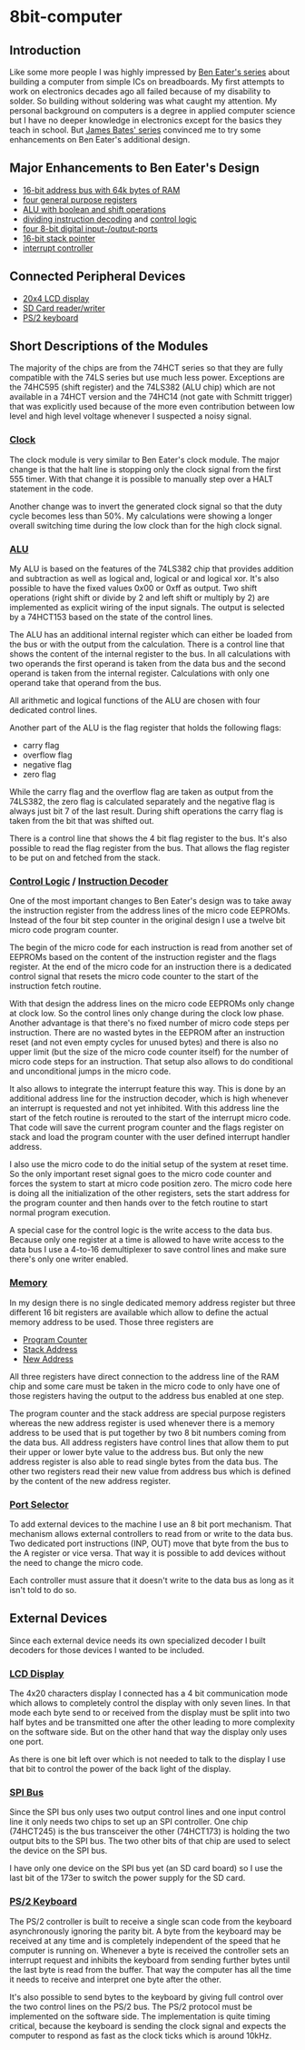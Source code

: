 # 8bit-computer
## Introduction
Like some more people I was highly impressed by [Ben Eater's series](https://www.youtube.com/playlist?list=PLowKtXNTBypGqImE405J2565dvjafglHU) about building a computer from simple ICs on breadboards. My first attempts to work on electronics decades ago all failed because of my disability to solder. So building without soldering was what caught my attention.
My personal background on computers is a degree in applied computer science but I have no deeper knowledge in electronics except for the basics they teach in school. But [James Bates' series](https://www.youtube.com/playlist?list=PL_i7PfWMNYobSPpg1_voiDe6qBcjvuVui) convinced me to try some enhancements on Ben Eater's additional design.

## Major Enhancements to Ben Eater's Design
* [16-bit address bus with 64k bytes of RAM](Schematics/memory.pdf)
* [four general purpose registers](Schematics/Register.pdf)
* [ALU with boolean and shift operations](Schematics/ALU.pdf)
* [dividing instruction decoding](Schematics/InstructionDecoder.pdf) and [control logic](Schematics/ControlLogic.pdf)
* [four 8-bit digital input-/output-ports](Schematics/PortSelector.pdf)
* [16-bit stack pointer](Schematics/StackAddress.pdf)
* [interrupt controller](Schematics/InstructionDecoder.pdf)

## Connected Peripheral Devices
* [20x4 LCD display](Schematics/LCD.pdf) 
* [SD Card reader/writer](Schematics/SDCard.pdf)
* [PS/2 keyboard](Schematics/PS2Controler.pdf)

## Short Descriptions of the Modules
The majority of the chips are from the 74HCT series so that they are fully compatible with the 74LS series but use much less power. Exceptions are the 74HC595 (shift register) and the 74LS382 (ALU chip) which are not available in a 74HCT version and the 74HC14 (not gate with Schmitt trigger) that was explicitly used because of the more even contribution between low level and high level voltage whenever I suspected a noisy signal.

### [Clock](Schematics/Clock.pdf)
The clock module is very similar to Ben Eater's clock module. The major change is that the halt line is stopping only the clock signal from the first 555 timer. With that change it is possible to manually step over a HALT statement in the code.

Another change was to invert the generated clock signal so that the duty cycle becomes less than 50%. My calculations were showing a longer overall switching time during the low clock than for the high clock signal.

### [ALU](Schematics/ALU.pdf)
My ALU is based on the features of the 74LS382 chip that provides addition and subtraction as well as logical and, logical or and logical xor. It's also possible to have the fixed values 0x00 or 0xff as output. Two shift operations (right shift or divide by 2 and left shift or multiply by 2) are implemented as explicit wiring of the input signals. The output is selected by a 74HCT153 based on the state of the control lines.

The ALU has an additional internal register which can either be loaded from the bus or with the output from the calculation. There is a control line that shows the content of the internal register to the bus. In all calculations with two operands the first operand is taken from the data bus and the second operand is taken from the internal register. Calculations with only one operand take that operand from the bus.

All arithmetic and logical functions of the ALU are chosen with four dedicated control lines.   

Another part of the ALU is the flag register that holds the following flags:
* carry flag
* overflow flag
* negative flag
* zero flag

While the carry flag and the overflow flag are taken as output from the 74LS382, the zero flag is calculated separately and the negative flag is always just bit 7 of the last result. During shift operations the carry flag is taken from the bit that was shifted out.

There is a control line that shows the 4 bit flag register to the bus. It's also possible to read the flag register from the bus. That allows the flag register to be put on and fetched from the stack.

### [Control Logic](Schematics/ControlLogic.pdf) / [Instruction Decoder](Schematics/InstructionDecoder.pdf)
One of the most important changes to Ben Eater's design was to take away the instruction register from the address lines of the micro code EEPROMs. Instead of the four bit step counter in the original design I use a twelve bit micro code program counter.

The begin of the micro code for each instruction is read from another set of EEPROMs based on the content of the instruction register and the flags register. At the end of the micro code for an instruction there is a dedicated control signal that resets the micro code counter to the start of the instruction fetch routine.

With that design the address lines on the micro code EEPROMs only change at clock low. So the control lines only change during the clock low phase. Another advantage is that there's no fixed number of micro code steps per instruction. There are no wasted bytes in the EEPROM after an instruction reset (and not even empty cycles for unused bytes) and there is also no upper limit (but the size of the micro code counter itself) for the number of micro code steps for an instruction. That setup also allows to do conditional and unconditional jumps in the micro code.

It also allows to integrate the interrupt feature this way. This is done by an additional address line for the instruction decoder, which is high whenever an interrupt is requested and not yet inhibited. With this address line the start of the fetch routine is rerouted to the start of the interrupt micro code. That code will save the current program counter and the flags register on stack and load the program counter with the user defined interrupt handler address. 

I also use the micro code to do the initial setup of the system at reset time. So the only important reset signal goes to the micro code counter and forces the system to start at micro code position zero. The micro code here is doing all the initialization of the other registers, sets the start address for the program counter and then hands over to the fetch routine to start normal program execution.

A special case for the control logic is the write access to the data bus. Because only one register at a time is allowed to have write access to the data bus I use a 4-to-16 demultiplexer to save control lines and make sure there's only one writer enabled. 

### [Memory](Schematics/memory.pdf)
In my design there is no single dedicated memory address register but three different 16 bit registers are available which allow to define the actual memory address to be used. Those three registers are
* [Program Counter](Schematics/ProgramCounter.pdf)
* [Stack Address](Schematics/StackAddress.pdf)
* [New Address](Schematics/NewAddress.pdf)

All three registers have direct connection to the address line of the RAM chip and some care must be taken in the micro code to only have one of those registers having the output to the address bus enabled at one step.

The program counter and the stack address are special purpose registers whereas the new address register is used whenever there is a memory address to be used that is put together by two 8 bit numbers coming from the data bus. All address registers have control lines that allow them to put their upper or lower byte value to the address bus. But only the new address register is also able to read single bytes from the data bus. The other two registers read their new value from address bus which is defined by the content of the new address register.

### [Port Selector](Schematics/PortSelector.pdf)
To add external devices to the machine I use an 8 bit port mechanism. That mechanism allows external controllers to read from or write to the data bus. Two dedicated port instructions (INP, OUT) move that byte from the bus to the A register or vice versa. That way it is possible to add devices without the need to change the micro code.

Each controller must assure that it doesn't write to the data bus as long as it isn't told to do so. 

## External Devices
Since each external device needs its own specialized decoder I built decoders for those devices I wanted to be included.

### [LCD Display](Schematics/LCD.pdf)
The 4x20 characters display I connected has a 4 bit communication mode which allows to completely control the display with only seven lines. In that mode each byte send to or received from the display must be split into two half bytes and be transmitted one after the other leading to more complexity on the software side. But on the other hand that way the display only uses one port.

As there is one bit left over which is not needed to talk to the display I use that bit to control the power of the back light of the display.

### [SPI Bus](Schematics/SDCard.pdf)
Since the SPI bus only uses two output control lines and one input control line it only needs two chips to set up an SPI controller. One chip (74HCT245) is the bus transceiver the other (74HCT173) is holding the two output bits to the SPI bus. The two other bits of that chip are used to select the device on the SPI bus.

I have only one device on the SPI bus yet (an SD card board) so I use the last bit of the 173er to switch the power supply for the SD card.

### [PS/2 Keyboard](Schematics/PS2Controler.pdf)
The PS/2 controller is built to receive a single scan code from the keyboard asynchronously ignoring the parity bit. A byte from the keyboard may be received at any time and is completely independent of the speed that he computer is running on. Whenever a byte is received the controller sets an interrupt request and inhibits the keyboard from sending further bytes until the last byte is read from the buffer. That way the computer has all the time it needs to receive and interpret one byte after the other.

It's also possible to send bytes to the keyboard by giving full control over the two control lines on the PS/2 bus. The PS/2 protocol must be implemented on the software side. The implementation is quite timing critical, because the keyboard is sending the clock signal and expects the computer to respond as fast as the clock ticks which is around 10kHz.